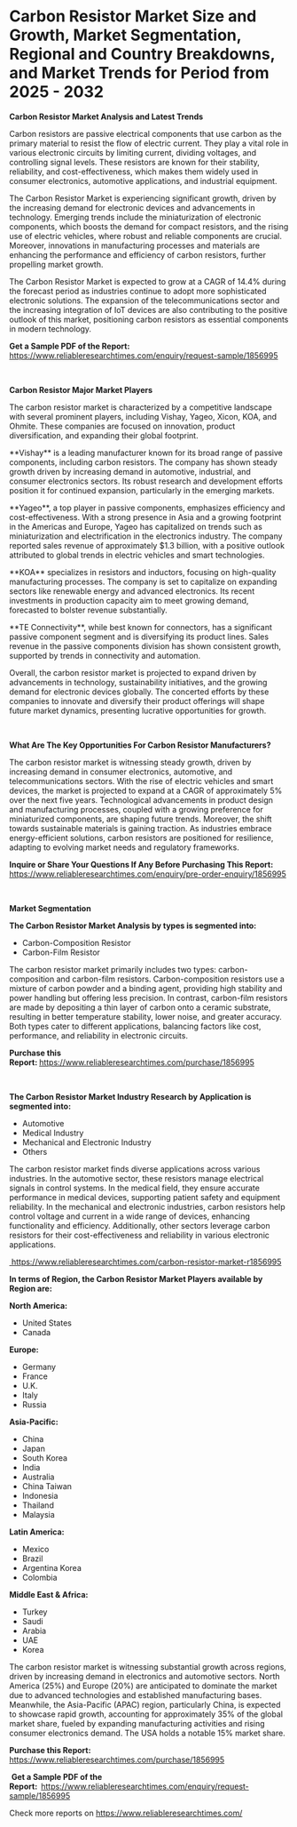 <p><h1>Carbon Resistor Market Size and Growth, Market Segmentation, Regional and Country Breakdowns, and Market Trends for Period from 2025 -  2032</h1></p><p><strong>Carbon Resistor Market Analysis and Latest Trends</strong></p>
<p><p>Carbon resistors are passive electrical components that use carbon as the primary material to resist the flow of electric current. They play a vital role in various electronic circuits by limiting current, dividing voltages, and controlling signal levels. These resistors are known for their stability, reliability, and cost-effectiveness, which makes them widely used in consumer electronics, automotive applications, and industrial equipment.</p><p>The Carbon Resistor Market is experiencing significant growth, driven by the increasing demand for electronic devices and advancements in technology. Emerging trends include the miniaturization of electronic components, which boosts the demand for compact resistors, and the rising use of electric vehicles, where robust and reliable components are crucial. Moreover, innovations in manufacturing processes and materials are enhancing the performance and efficiency of carbon resistors, further propelling market growth.</p><p>The Carbon Resistor Market is expected to grow at a CAGR of 14.4% during the forecast period as industries continue to adopt more sophisticated electronic solutions. The expansion of the telecommunications sector and the increasing integration of IoT devices are also contributing to the positive outlook of this market, positioning carbon resistors as essential components in modern technology.</p></p>
<p><strong>Get a Sample PDF of the Report:&nbsp;</strong> <a href="https://www.reliableresearchtimes.com/enquiry/request-sample/1856995?utm_campaign=2999&utm_medium=2&utm_source=Github&utm_content=ia&utm_term=06042025&utm_id=carbon-resistor">https://www.reliableresearchtimes.com/enquiry/request-sample/1856995</a></p>
<p>&nbsp;</p>
<p><strong>Carbon Resistor Major Market Players</strong></p>
<p><p>The carbon resistor market is characterized by a competitive landscape with several prominent players, including Vishay, Yageo, Xicon, KOA, and Ohmite. These companies are focused on innovation, product diversification, and expanding their global footprint.</p><p>**Vishay** is a leading manufacturer known for its broad range of passive components, including carbon resistors. The company has shown steady growth driven by increasing demand in automotive, industrial, and consumer electronics sectors. Its robust research and development efforts position it for continued expansion, particularly in the emerging markets.</p><p>**Yageo**, a top player in passive components, emphasizes efficiency and cost-effectiveness. With a strong presence in Asia and a growing footprint in the Americas and Europe, Yageo has capitalized on trends such as miniaturization and electrification in the electronics industry. The company reported sales revenue of approximately $1.3 billion, with a positive outlook attributed to global trends in electric vehicles and smart technologies.</p><p>**KOA** specializes in resistors and inductors, focusing on high-quality manufacturing processes. The company is set to capitalize on expanding sectors like renewable energy and advanced electronics. Its recent investments in production capacity aim to meet growing demand, forecasted to bolster revenue substantially.</p><p>**TE Connectivity**, while best known for connectors, has a significant passive component segment and is diversifying its product lines. Sales revenue in the passive components division has shown consistent growth, supported by trends in connectivity and automation.</p><p>Overall, the carbon resistor market is projected to expand driven by advancements in technology, sustainability initiatives, and the growing demand for electronic devices globally. The concerted efforts by these companies to innovate and diversify their product offerings will shape future market dynamics, presenting lucrative opportunities for growth.</p></p>
<p>&nbsp;</p>
<p><strong>What Are The Key Opportunities For Carbon Resistor Manufacturers?</strong></p>
<p><p>The carbon resistor market is witnessing steady growth, driven by increasing demand in consumer electronics, automotive, and telecommunications sectors. With the rise of electric vehicles and smart devices, the market is projected to expand at a CAGR of approximately 5% over the next five years. Technological advancements in product design and manufacturing processes, coupled with a growing preference for miniaturized components, are shaping future trends. Moreover, the shift towards sustainable materials is gaining traction. As industries embrace energy-efficient solutions, carbon resistors are positioned for resilience, adapting to evolving market needs and regulatory frameworks.</p></p>
<p><strong>Inquire or Share Your Questions If Any Before Purchasing This Report:</strong> <a href="https://www.reliableresearchtimes.com/enquiry/pre-order-enquiry/1856995?utm_campaign=2999&utm_medium=2&utm_source=Github&utm_content=ia&utm_term=06042025&utm_id=carbon-resistor">https://www.reliableresearchtimes.com/enquiry/pre-order-enquiry/1856995</a></p>
<p>&nbsp;</p>
<p><strong>Market Segmentation</strong></p>
<p><strong>The Carbon Resistor Market Analysis by types is segmented into:</strong></p>
<p><ul><li>Carbon-Composition Resistor</li><li>Carbon-Film Resistor</li></ul></p>
<p><p>The carbon resistor market primarily includes two types: carbon-composition and carbon-film resistors. Carbon-composition resistors use a mixture of carbon powder and a binding agent, providing high stability and power handling but offering less precision. In contrast, carbon-film resistors are made by depositing a thin layer of carbon onto a ceramic substrate, resulting in better temperature stability, lower noise, and greater accuracy. Both types cater to different applications, balancing factors like cost, performance, and reliability in electronic circuits.</p></p>
<p><strong>Purchase this Report:&nbsp;</strong><a href="https://www.reliableresearchtimes.com/purchase/1856995?utm_campaign=2999&utm_medium=2&utm_source=Github&utm_content=ia&utm_term=06042025&utm_id=carbon-resistor">https://www.reliableresearchtimes.com/purchase/1856995</a></p>
<p>&nbsp;</p>
<p><strong>The Carbon Resistor Market Industry Research by Application is segmented into:</strong></p>
<p><ul><li>Automotive</li><li>Medical Industry</li><li>Mechanical and Electronic Industry</li><li>Others</li></ul></p>
<p><p>The carbon resistor market finds diverse applications across various industries. In the automotive sector, these resistors manage electrical signals in control systems. In the medical field, they ensure accurate performance in medical devices, supporting patient safety and equipment reliability. In the mechanical and electronic industries, carbon resistors help control voltage and current in a wide range of devices, enhancing functionality and efficiency. Additionally, other sectors leverage carbon resistors for their cost-effectiveness and reliability in various electronic applications.</p></p>
<p><a href="https://www.reliableresearchtimes.com/carbon-resistor-market-r1856995?utm_campaign=2999&utm_medium=2&utm_source=Github&utm_content=ia&utm_term=06042025&utm_id=carbon-resistor">&nbsp;https://www.reliableresearchtimes.com/carbon-resistor-market-r1856995</a></p>
<p><strong>In terms of Region, the Carbon Resistor Market Players available by Region are:</strong></p>
<p>
    <p> <strong> North America: </strong>
        <ul>
            <li>United States</li>
            <li>Canada</li>
        </ul>
        </p> 
    <p> <strong> Europe: </strong>
        <ul>
            <li>Germany</li>
            <li>France</li>
            <li>U.K.</li>
            <li>Italy</li>
            <li>Russia</li>
        </ul>
        </p> 
    <p> <strong> Asia-Pacific: </strong>
        <ul>
            <li>China</li>
            <li>Japan</li>
            <li>South Korea</li>
            <li>India</li>
            <li>Australia</li>
            <li>China Taiwan</li>
            <li>Indonesia</li>
            <li>Thailand</li>
            <li>Malaysia</li>
        </ul>
        </p> 
    <p> <strong> Latin America: </strong>
        <ul>
            <li>Mexico</li>
            <li>Brazil</li>
            <li>Argentina Korea</li>
            <li>Colombia</li>
        </ul>
        </p> 
    <p> <strong> Middle East & Africa: </strong>
        <ul>
            <li>Turkey</li>
            <li>Saudi</li>
            <li>Arabia</li>
            <li>UAE</li>
            <li>Korea</li>
        </ul>
    </p>
    </p>
<p><p>The carbon resistor market is witnessing substantial growth across regions, driven by increasing demand in electronics and automotive sectors. North America (25%) and Europe (20%) are anticipated to dominate the market due to advanced technologies and established manufacturing bases. Meanwhile, the Asia-Pacific (APAC) region, particularly China, is expected to showcase rapid growth, accounting for approximately 35% of the global market share, fueled by expanding manufacturing activities and rising consumer electronics demand. The USA holds a notable 15% market share.</p></p>
<p><strong>Purchase this Report: </strong><a href="https://www.reliableresearchtimes.com/purchase/1856995?utm_campaign=2999&utm_medium=2&utm_source=Github&utm_content=ia&utm_term=06042025&utm_id=carbon-resistor">https://www.reliableresearchtimes.com/purchase/1856995</a></p>
<p>&nbsp;<strong>Get a Sample PDF of the Report:&nbsp;&nbsp;</strong><a href="https://www.reliableresearchtimes.com/enquiry/request-sample/1856995?utm_campaign=2999&utm_medium=2&utm_source=Github&utm_content=ia&utm_term=06042025&utm_id=carbon-resistor">https://www.reliableresearchtimes.com/enquiry/request-sample/1856995</a></p>
<p><strong></strong></p>
<p>Check more reports on <a href="https://www.reliableresearchtimes.com/?utm_campaign=2999&utm_medium=2&utm_source=Github&utm_content=ia&utm_term=06042025&utm_id=carbon-resistor">https://www.reliableresearchtimes.com/</a></p>